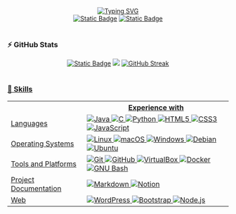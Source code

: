 <div align="center">
    <a href="https://git.io/typing-svg">
        <img src="https://readme-typing-svg.demolab.com?font=Doto&weight=900&size=25&pause=1000&center=true&vCenter=true&width=435&lines=Hi+there!+I'm+miguelfdez03;Welcome+to+my+Github" alt="Typing SVG" />
    </a>
</div>

<div align="center" >
    <a href="https://www.linkedin.com/in/miguelfdezmunoz/"><img alt="Static Badge" src="https://img.shields.io/badge/LinkedIn-0077B5?style=for-the-badge&logo=linkedin&logoColor=white"></a>
    <a href="https://www.42malaga.com/"><img alt="Static Badge" src="https://img.shields.io/badge/Miguel--Fdez-white?style=for-the-badge&logo=42&logoColor=black"></a>
</div>
<br>
<h3>⚡️ GitHub Stats</h3>
<div align="center">
  <a href=""><img alt="Static Badge" src="http://github-profile-summary-cards.vercel.app/api/cards/repos-per-language?username=miguelfdez03&theme=transparent"></a>
  <a href=""><img src="http://github-profile-summary-cards.vercel.app/api/cards/stats?username=miguelfdez03&theme=transparent" /></a>
  <a href="https://git.io/streak-stats"><img src="https://streak-stats.demolab.com?user=miguelfdez03&theme=transparent&hide_border=true" alt="GitHub Streak" />
</div>

<br>
<h3>🔩 Skills</h3>
<div align="center">
<table>
    <tr>
        <th></th>
        <th>Experience with</th>
    </tr>
    <tr>
        <td>Languages</td>
        <td>
             <img src="https://img.shields.io/badge/java-%23ED8B00.svg?style=for-the-badge&logo=openjdk&logoColor=white"
                alt="Java">
            <img src="https://img.shields.io/badge/c-%2300599C.svg?style=for-the-badge&logo=c&logoColor=white"
                alt="C">
            <img src="https://img.shields.io/badge/python-3670A0?style=for-the-badge&logo=python&logoColor=ffdd54"
                alt="Python">
            <img src="https://img.shields.io/badge/html5-%23E34F26.svg?style=for-the-badge&logo=html5&logoColor=white"
                alt="HTML5">
            <img src="https://img.shields.io/badge/css3-%231572B6.svg?style=for-the-badge&logo=css3&logoColor=white"
                alt="CSS3">
          <img src="https://img.shields.io/badge/javascript-%23323330.svg?style=for-the-badge&logo=javascript&logoColor=%23F7DF1E"
                alt="JavaScript">
        </td>
    </tr>
    <tr>
        <td>Operating Systems</td>
        <td>
            <img src="https://img.shields.io/badge/Linux-eaaf02?logo=linux&logoColor=fff&style=for-the-badge"
                alt="Linux">
            <img src="https://img.shields.io/badge/mac%20os-000000?style=for-the-badge&logo=macos&logoColor=F0F0F0"
                alt="macOS">
            <img src="https://img.shields.io/badge/Windows-0078D6?style=for-the-badge&logo=windows&logoColor=white"
                alt="Windows">
            <img src="https://img.shields.io/badge/Debian-A81D33?logo=debian&logoColor=fff&style=for-the-badge"
                alt="Debian">
            <img src="https://img.shields.io/badge/Ubuntu-E95420?logo=ubuntu&logoColor=fff&style=for-the-badge"
                alt="Ubuntu">
        </td>
    </tr>
    <tr>
        <td>Tools and Platforms</td>
        <td>
            <img src="https://img.shields.io/badge/Git-F05032?logo=git&logoColor=fff&style=for-the-badge" 
                alt="Git">
            <img src="https://img.shields.io/badge/github-181717?logo=github&logoColor=fff&style=for-the-badge" 
                alt="GitHub">
            <img src="https://img.shields.io/badge/VirtualBox-183A61?logo=virtualbox&logoColor=fff&style=for-the-badge"
                alt="VirtualBox">
          <img src="https://img.shields.io/badge/docker-%230db7ed.svg?style=for-the-badge&logo=docker&logoColor=white" 
                alt="Docker">
          <img src="https://img.shields.io/badge/GNU%20Bash-4EAA25?logo=gnubash&logoColor=fff&style=for-the-badge"
                alt="GNU Bash">
        </td>
    </tr>
        <tr>
        <td>Project Documentation</td>
        <td>
            <img src="https://img.shields.io/badge/markdown-000000?logo=markdown&logoColor=fff&style=for-the-badge" 
                alt="Markdown">
            <img src="https://img.shields.io/badge/Notion-000?logo=notion&logoColor=fff&style=for-the-badge"
                alt="Notion">
        </td>
    </tr>
    <tr>
        <td>Web</td>
        <td>
            <img src="https://img.shields.io/badge/WordPress-21759B?logo=wordpress&logoColor=fff&style=for-the-badge"
                alt="WordPress">
            <img src="https://img.shields.io/badge/Bootstrap-7952B3?logo=bootstrap&logoColor=fff&style=for-the-badge"
                alt="Bootstrap">
          <img src="https://img.shields.io/badge/node.js-6DA55F?style=for-the-badge&logo=node.js&logoColor=white"
                alt="Node.js">
        </td>
    </tr>
</table>
</div>
<!--
**miguelfdez03/miguelfdez03** is a ✨ _special_ ✨ repository because its `README.md` (this file) appears on your GitHub profile.

Here are some ideas to get you started:

- 🔭 I’m currently working on ...
- 🌱 I’m currently learning ...
- 👯 I’m looking to collaborate on ...
- 🤔 I’m looking for help with ...
- 💬 Ask me about ...
- 📫 How to reach me: ...
- 😄 Pronouns: ...
- ⚡ Fun fact: ...
-->
